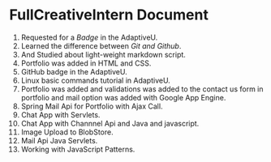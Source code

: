 # FullCreativeIntern Document
1. Requested for a *Badge* in the AdaptiveU.
2. Learned the difference between *Git and Github*.
3. And Studied about light-weight markdown script.
4. Portfolio was added in HTML and CSS.
5. GitHub badge in the AdaptiveU.
6. Linux basic commands tutorial in AdaptiveU.
7. Portfolio was added and validations was added to the contact us form in portfolio and mail option was added with Google App Engine.
8. Spring Mail Api for Portfolio with Ajax Call.
9. Chat App with Servlets.
10. Chat App with Channnel Api and Java and javascript.
11. Image Upload to BlobStore.
12. Mail Api Java Servlets.
13. Working with JavaScript Patterns.
